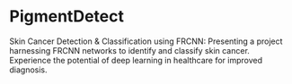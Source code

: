 # PigmentDetect
Skin Cancer Detection &amp; Classification using FRCNN: Presenting a project harnessing FRCNN networks to identify and classify skin cancer. Experience the potential of deep learning in healthcare for improved diagnosis.
